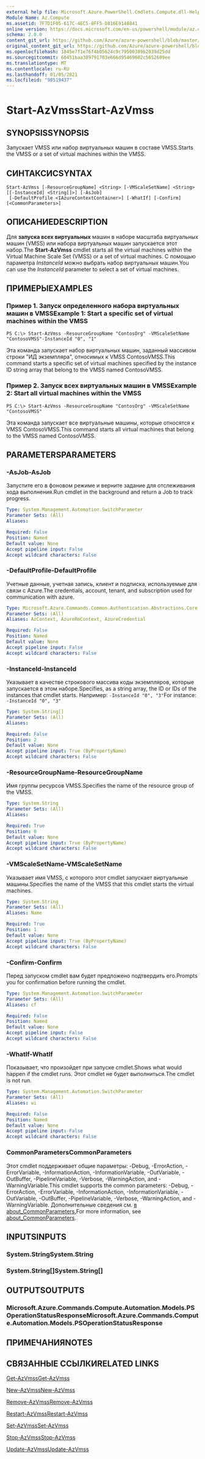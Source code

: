 ```yaml
---
external help file: Microsoft.Azure.PowerShell.Cmdlets.Compute.dll-Help.xml
Module Name: Az.Compute
ms.assetid: 7F7D1F05-617C-4EC5-8FF5-D816E9148841
online version: https://docs.microsoft.com/en-us/powershell/module/az.compute/start-azvmss
schema: 2.0.0
content_git_url: https://github.com/Azure/azure-powershell/blob/master/src/Compute/Compute/help/Start-AzVmss.md
original_content_git_url: https://github.com/Azure/azure-powershell/blob/master/src/Compute/Compute/help/Start-AzVmss.md
ms.openlocfilehash: 1845e7f1e76f4b05624c9c79500389b2839d25dd
ms.sourcegitcommit: 68451baa389791703e666d95469602c5652609ee
ms.translationtype: MT
ms.contentlocale: ru-RU
ms.lasthandoff: 01/05/2021
ms.locfileid: "98519437"
---
```

# <span data-ttu-id="a846e-101">Start-AzVmss</span><span class="sxs-lookup"><span data-stu-id="a846e-101">Start-AzVmss</span></span>

## <span data-ttu-id="a846e-102">SYNOPSIS</span><span class="sxs-lookup"><span data-stu-id="a846e-102">SYNOPSIS</span></span>
<span data-ttu-id="a846e-103">Запускает VMSS или набор виртуальных машин в составе VMSS.</span><span class="sxs-lookup"><span data-stu-id="a846e-103">Starts the VMSS or a set of virtual machines within the VMSS.</span></span>

## <span data-ttu-id="a846e-104">СИНТАКСИС</span><span class="sxs-lookup"><span data-stu-id="a846e-104">SYNTAX</span></span>

```
Start-AzVmss [-ResourceGroupName] <String> [-VMScaleSetName] <String> [[-InstanceId] <String[]>] [-AsJob]
 [-DefaultProfile <IAzureContextContainer>] [-WhatIf] [-Confirm] [<CommonParameters>]
```

## <span data-ttu-id="a846e-105">ОПИСАНИЕ</span><span class="sxs-lookup"><span data-stu-id="a846e-105">DESCRIPTION</span></span>
<span data-ttu-id="a846e-106">Для **запуска всех виртуальных** машин в наборе масштаба виртуальных машин (VMSS) или набора виртуальных машин запускается этот набор.</span><span class="sxs-lookup"><span data-stu-id="a846e-106">The **Start-AzVmss** cmdlet starts all the virtual machines within the Virtual Machine Scale Set (VMSS) or a set of virtual machines.</span></span>
<span data-ttu-id="a846e-107">С помощью параметра *InstanceId* можно выбрать набор виртуальных машин.</span><span class="sxs-lookup"><span data-stu-id="a846e-107">You can use the *InstanceId* parameter to select a set of virtual machines.</span></span>

## <span data-ttu-id="a846e-108">ПРИМЕРЫ</span><span class="sxs-lookup"><span data-stu-id="a846e-108">EXAMPLES</span></span>

### <span data-ttu-id="a846e-109">Пример 1. Запуск определенного набора виртуальных машин в VMSS</span><span class="sxs-lookup"><span data-stu-id="a846e-109">Example 1: Start a specific set of virtual machines within the VMSS</span></span>
```
PS C:\> Start-AzVmss -ResourceGroupName "ContosOrg" -VMScaleSetName "ContosoVMSS"-InstanceId "0", "1"
```

<span data-ttu-id="a846e-110">Эта команда запускает набор виртуальных машин, заданный массивом строки "ИД экземпляра", относимых к VMSS ContosoVMSS.</span><span class="sxs-lookup"><span data-stu-id="a846e-110">This command starts a specific set of virtual machines specified by the instance ID string array that belong to the VMSS named ContosoVMSS.</span></span>

### <span data-ttu-id="a846e-111">Пример 2. Запуск всех виртуальных машин в VMSS</span><span class="sxs-lookup"><span data-stu-id="a846e-111">Example 2: Start all virtual machines within the VMSS</span></span>
```
PS C:\> Start-AzVmss -ResourceGroupName "ContosOrg" -VMScaleSetName "ContosoVMSS"
```

<span data-ttu-id="a846e-112">Эта команда запускает все виртуальные машины, которые относятся к VMSS ContosoVMSS.</span><span class="sxs-lookup"><span data-stu-id="a846e-112">This command starts all virtual machines that belong to the VMSS named ContosoVMSS.</span></span>

## <span data-ttu-id="a846e-113">PARAMETERS</span><span class="sxs-lookup"><span data-stu-id="a846e-113">PARAMETERS</span></span>

### <span data-ttu-id="a846e-114">-AsJob</span><span class="sxs-lookup"><span data-stu-id="a846e-114">-AsJob</span></span>
<span data-ttu-id="a846e-115">Запустите его в фоновом режиме и верните задание для отслеживания хода выполнения.</span><span class="sxs-lookup"><span data-stu-id="a846e-115">Run cmdlet in the background and return a Job to track progress.</span></span>

```yaml
Type: System.Management.Automation.SwitchParameter
Parameter Sets: (All)
Aliases:

Required: False
Position: Named
Default value: None
Accept pipeline input: False
Accept wildcard characters: False
```

### <span data-ttu-id="a846e-116">-DefaultProfile</span><span class="sxs-lookup"><span data-stu-id="a846e-116">-DefaultProfile</span></span>
<span data-ttu-id="a846e-117">Учетные данные, учетная запись, клиент и подписка, используемые для связи с Azure.</span><span class="sxs-lookup"><span data-stu-id="a846e-117">The credentials, account, tenant, and subscription used for communication with azure.</span></span>

```yaml
Type: Microsoft.Azure.Commands.Common.Authentication.Abstractions.Core.IAzureContextContainer
Parameter Sets: (All)
Aliases: AzContext, AzureRmContext, AzureCredential

Required: False
Position: Named
Default value: None
Accept pipeline input: False
Accept wildcard characters: False
```

### <span data-ttu-id="a846e-118">-InstanceId</span><span class="sxs-lookup"><span data-stu-id="a846e-118">-InstanceId</span></span>
<span data-ttu-id="a846e-119">Указывает в качестве строкового массива коды экземпляров, которые запускается в этом наборе.</span><span class="sxs-lookup"><span data-stu-id="a846e-119">Specifies, as a string array, the ID or IDs of the instances that cmdlet starts.</span></span>
<span data-ttu-id="a846e-120">Например: `-InstanceId "0", "3"`</span><span class="sxs-lookup"><span data-stu-id="a846e-120">For instance: `-InstanceId "0", "3"`</span></span>

```yaml
Type: System.String[]
Parameter Sets: (All)
Aliases:

Required: False
Position: 2
Default value: None
Accept pipeline input: True (ByPropertyName)
Accept wildcard characters: False
```

### <span data-ttu-id="a846e-121">-ResourceGroupName</span><span class="sxs-lookup"><span data-stu-id="a846e-121">-ResourceGroupName</span></span>
<span data-ttu-id="a846e-122">Имя группы ресурсов VMSS.</span><span class="sxs-lookup"><span data-stu-id="a846e-122">Specifies the name of the resource group of the VMSS.</span></span>

```yaml
Type: System.String
Parameter Sets: (All)
Aliases:

Required: True
Position: 0
Default value: None
Accept pipeline input: True (ByPropertyName)
Accept wildcard characters: False
```

### <span data-ttu-id="a846e-123">-VMScaleSetName</span><span class="sxs-lookup"><span data-stu-id="a846e-123">-VMScaleSetName</span></span>
<span data-ttu-id="a846e-124">Указывает имя VMSS, с которого этот cmdlet запускает виртуальные машины.</span><span class="sxs-lookup"><span data-stu-id="a846e-124">Specifies the name of the VMSS that this cmdlet starts the virtual machines.</span></span>

```yaml
Type: System.String
Parameter Sets: (All)
Aliases: Name

Required: True
Position: 1
Default value: None
Accept pipeline input: True (ByPropertyName)
Accept wildcard characters: False
```

### <span data-ttu-id="a846e-125">-Confirm</span><span class="sxs-lookup"><span data-stu-id="a846e-125">-Confirm</span></span>
<span data-ttu-id="a846e-126">Перед запуском cmdlet вам будет предложено подтвердить его.</span><span class="sxs-lookup"><span data-stu-id="a846e-126">Prompts you for confirmation before running the cmdlet.</span></span>

```yaml
Type: System.Management.Automation.SwitchParameter
Parameter Sets: (All)
Aliases: cf

Required: False
Position: Named
Default value: None
Accept pipeline input: False
Accept wildcard characters: False
```

### <span data-ttu-id="a846e-127">-WhatIf</span><span class="sxs-lookup"><span data-stu-id="a846e-127">-WhatIf</span></span>
<span data-ttu-id="a846e-128">Показывает, что произойдет при запуске cmdlet.</span><span class="sxs-lookup"><span data-stu-id="a846e-128">Shows what would happen if the cmdlet runs.</span></span> <span data-ttu-id="a846e-129">Этот cmdlet не будет выполниться.</span><span class="sxs-lookup"><span data-stu-id="a846e-129">The cmdlet is not run.</span></span>

```yaml
Type: System.Management.Automation.SwitchParameter
Parameter Sets: (All)
Aliases: wi

Required: False
Position: Named
Default value: None
Accept pipeline input: False
Accept wildcard characters: False
```

### <span data-ttu-id="a846e-130">CommonParameters</span><span class="sxs-lookup"><span data-stu-id="a846e-130">CommonParameters</span></span>
<span data-ttu-id="a846e-131">Этот cmdlet поддерживает общие параметры: -Debug, -ErrorAction, -ErrorVariable, -InformationAction, -InformationVariable, -OutVariable, -OutBuffer, -PipelineVariable, -Verbose, -WarningAction, and -WarningVariable.</span><span class="sxs-lookup"><span data-stu-id="a846e-131">This cmdlet supports the common parameters: -Debug, -ErrorAction, -ErrorVariable, -InformationAction, -InformationVariable, -OutVariable, -OutBuffer, -PipelineVariable, -Verbose, -WarningAction, and -WarningVariable.</span></span> <span data-ttu-id="a846e-132">Дополнительные сведения см. [в about_CommonParameters.](http://go.microsoft.com/fwlink/?LinkID=113216)</span><span class="sxs-lookup"><span data-stu-id="a846e-132">For more information, see [about_CommonParameters](http://go.microsoft.com/fwlink/?LinkID=113216).</span></span>

## <span data-ttu-id="a846e-133">INPUTS</span><span class="sxs-lookup"><span data-stu-id="a846e-133">INPUTS</span></span>

### <span data-ttu-id="a846e-134">System.String</span><span class="sxs-lookup"><span data-stu-id="a846e-134">System.String</span></span>

### <span data-ttu-id="a846e-135">System.String[]</span><span class="sxs-lookup"><span data-stu-id="a846e-135">System.String[]</span></span>

## <span data-ttu-id="a846e-136">OUTPUTS</span><span class="sxs-lookup"><span data-stu-id="a846e-136">OUTPUTS</span></span>

### <span data-ttu-id="a846e-137">Microsoft.Azure.Commands.Compute.Automation.Models.PSOperationStatusResponse</span><span class="sxs-lookup"><span data-stu-id="a846e-137">Microsoft.Azure.Commands.Compute.Automation.Models.PSOperationStatusResponse</span></span>

## <span data-ttu-id="a846e-138">ПРИМЕЧАНИЯ</span><span class="sxs-lookup"><span data-stu-id="a846e-138">NOTES</span></span>

## <span data-ttu-id="a846e-139">СВЯЗАННЫЕ ССЫЛКИ</span><span class="sxs-lookup"><span data-stu-id="a846e-139">RELATED LINKS</span></span>

[<span data-ttu-id="a846e-140">Get-AzVmss</span><span class="sxs-lookup"><span data-stu-id="a846e-140">Get-AzVmss</span></span>](./Get-AzVmss.md)

[<span data-ttu-id="a846e-141">New-AzVmss</span><span class="sxs-lookup"><span data-stu-id="a846e-141">New-AzVmss</span></span>](./New-AzVmss.md)

[<span data-ttu-id="a846e-142">Remove-AzVmss</span><span class="sxs-lookup"><span data-stu-id="a846e-142">Remove-AzVmss</span></span>](./Remove-AzVmss.md)

[<span data-ttu-id="a846e-143">Restart-AzVmss</span><span class="sxs-lookup"><span data-stu-id="a846e-143">Restart-AzVmss</span></span>](./Restart-AzVmss.md)

[<span data-ttu-id="a846e-144">Set-AzVmss</span><span class="sxs-lookup"><span data-stu-id="a846e-144">Set-AzVmss</span></span>](./Set-AzVmss.md)

[<span data-ttu-id="a846e-145">Stop-AzVmss</span><span class="sxs-lookup"><span data-stu-id="a846e-145">Stop-AzVmss</span></span>](./Stop-AzVmss.md)

[<span data-ttu-id="a846e-146">Update-AzVmss</span><span class="sxs-lookup"><span data-stu-id="a846e-146">Update-AzVmss</span></span>](./Update-AzVmss.md)


